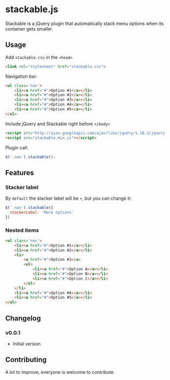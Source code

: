 # stackable.js
Stackable is a jQuery plugin that automatically stack menu options when its container gets smaller.
<!--- [Demo page](http://emiprandi.github.io/stackable) available. -->


## Usage
Add ```stackable.css``` in the ```<head>```
```html
<link rel="stylesheet" href="stackable.css">
```

Navigation bar:
```html
<ul class='nav'>
    <li><a href="#">Option #1</a></li>
    <li><a href="#">Option #2</a></li>
    <li><a href="#">Option #3</a></li>
    <li><a href="#">Option #4</a></li>
    <li><a href="#">Option #5</a></li>
</ul>
```

Include jQuery and Stackable right before ```</body>```
```html
<script src="http://ajax.googleapis.com/ajax/libs/jquery/1.10.2/jquery.min.js"></script>
<script src="stackable.min.js"></script>
```

Plugin call:
```javascript
$('.nav').stackable();
```


## Features

### Stacker label
By ```default``` the stacker label will be ```+```, but you can change it:
```javascript
$('.nav').stackable({
  stackerLabel: 'More options'
})
```

### Nested items
```html
<ul class='nav'>
    <li><a href="#">Option #1</a></li>
    <li><a href="#">Option #2</a></li>
    <li>
        <a href="#">Option #3</a>
        <ul>
            <li><a href="#">Option A</a></li>
            <li><a href="#">Option B</a></li>
            <li><a href="#">Option C</a></li>
        </ul>
    </li>
    <li><a href="#">Option #4</a></li>
    <li><a href="#">Option #5</a></li>
</ul>
```

## Changelog

### v0.0.1
* Initial version

## Contributing
A lot to improve, everyone is welcome to contribute.
